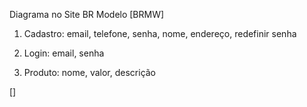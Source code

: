 Diagrama no Site BR Modelo [BRMW]

1. Cadastro: email, telefone, senha, nome, endereço, redefinir senha

2. Login: email, senha

3. Produto: nome, valor, descrição

[]
